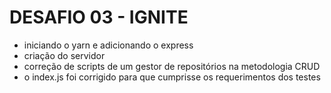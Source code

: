 # DESAFIO 03 - IGNITE
 * iniciando o yarn e adicionando o express
 * criação do servidor
 * correção de scripts de um gestor de repositórios na metodologia CRUD
 * o index.js foi corrigido para que cumprisse os requerimentos dos testes